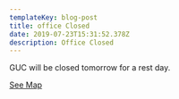 ```yaml
---
templateKey: blog-post
title: office Closed
date: 2019-07-23T15:31:52.378Z
description: Office Closed
---
```

GUC will be closed tomorrow for a rest day.



[See Map](/map/?layer=Advisory&feature=0)

